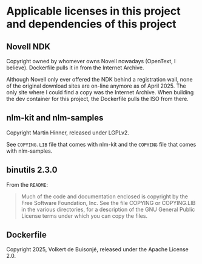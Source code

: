 # Applicable licenses in this project and dependencies of this project

## Novell NDK

Copyright owned by whomever owns Novell nowadays (OpenText, I believe). Dockerfile pulls it in from the Internet Archive.

Although Novell only ever offered the NDK behind a registration wall, none of the original download sites are on-line anymore as of April 2025. The only site where I could find a copy was the Internet Archive. When building the dev container for this project, the Dockerfile pulls the ISO from there.

## nlm-kit and nlm-samples

Copyright Martin Hinner, released under LGPLv2.

See `COPYING.LIB` file that comes with nlm-kit and the `COPYING` file that comes with nlm-samples.

## binutils 2.3.0

From the `README`:

> Much of the code and documentation enclosed is copyright by
> the Free Software Foundation, Inc.  See the file COPYING or
> COPYING.LIB in the various directories, for a description of the
> GNU General Public License terms under which you can copy the files.

## Dockerfile

Copyright 2025, Volkert de Buisonjé, released under the Apache License 2.0.

